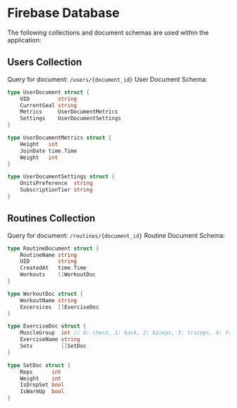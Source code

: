 # Firebase Database

The following collections and document schemas are used within the application:

## Users Collection

Query for document: `/users/{document_id}`
User Document Schema:

```go
type UserDocument struct {
	UID         string
	CurrentGoal string
	Metrics     UserDocumentMetrics
	Settings    UserDocumentSettings
}

type UserDocumentMetrics struct {
	Height   int
	JoinDate time.Time
	Weight   int
}

type UserDocumentSettings struct {
	UnitsPreference  string
	SubscriptionTier string
}
```

## Routines Collection

Query for document: `/routines/{document_id}`
Routine Document Schema: 

```go
type RoutineDocument struct {
	RoutineName string
	UID         string
	CreatedAt   time.Time
	Workouts    []WorkoutDoc
}

type WorkoutDoc struct {
	WorkoutName string
	Excersices  []ExerciseDoc
}

type ExerciseDoc struct {
	MuscleGroup  int // 0: chest, 1: back, 2: biceps, 3: triceps, 4: front delts, 5: side delts, 6: rear delts, 7: abs, 8: quads, 9: hamstrings, 10: calves, 11: forearms
	ExerciseName string
	Sets         []SetDoc
}

type SetDoc struct {
	Reps      int
	Weight    int
	IsDropSet bool
	IsWarmUp  bool
}
```